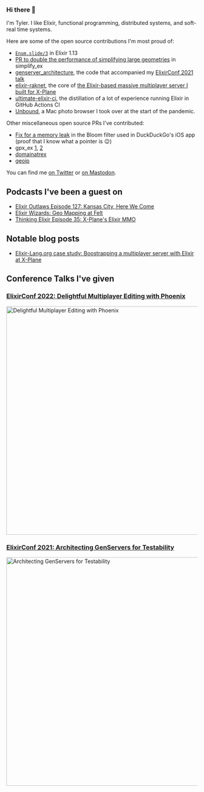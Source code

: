 ### Hi there 👋

I'm Tyler. I like Elixir, functional programming, distributed systems, and soft-real time systems.

Here are some of the open source contributions I'm most proud of:

- [`Enum.slide/3`](https://github.com/elixir-lang/elixir/pull/11349) in Elixir 1.13
- [PR to double the performance of simplifying large geometries](https://github.com/pkinney/simplify_ex/pull/4) in simplify_ex
- [genserver_architecture](https://github.com/s3cur3/genserver_architecture), the code that accompanied my [ElixirConf 2021 talk](https://www.youtube.com/watch?v=EZFLPG7V7RM)
- [elixir-raknet](https://github.com/X-Plane/elixir-raknet), the core of [the Elixir-based massive multiplayer server I built for X-Plane](https://elixir-lang.org/blog/2021/07/29/bootstraping-a-multiplayer-server-with-elixir-at-x-plane/)
- [ultimate-elixir-ci](https://github.com/felt/ultimate-elixir-ci), the distillation of a lot of experience running Elixir in GitHub Actions CI
- [Unbound](https://github.com/s3cur3/unbound-app), a Mac photo browser I took over at the start of the pandemic.

Other miscellaneous open source PRs I've contributed:

- [Fix for a memory leak](https://github.com/duckduckgo/iOS/pull/833) in the Bloom filter used in DuckDuckGo's iOS app (proof that I know what a pointer is 😉)
- gpx_ex [1](https://github.com/velomapa/gpx_ex/pull/3), [2](https://github.com/velomapa/gpx_ex/pull/4)
- [domainatrex](https://github.com/Zensavona/domainatrex/pull/15)
- [geoip](https://github.com/navinpeiris/geoip/pull/34)

You can find me [on Twitter](https://twitter.com/TylerAYoung) or <a rel="nofollow me" href="https://fosstodon.org/@tylerayoung">on Mastodon</a>.

## Podcasts I've been a guest on

- [Elixir Outlaws Episode 127: Kansas City, Here We Come](https://elixiroutlaws.com/127)
- [Elixir Wizards: Geo Mapping at Felt](https://smartlogic.io/podcast/elixir-wizards/s9e3-tyleryoung-felt/)
- [Thinking Elixir Episode 35: X-Plane's Elixir MMO](https://podcast.thinkingelixir.com/35)

## Notable blog posts

- [Elixir-Lang.org case study: Boostrapping a multiplayer server with Elixir at X-Plane](https://elixir-lang.org/blog/2021/07/29/bootstraping-a-multiplayer-server-with-elixir-at-x-plane/)

## Conference Talks I've given

### [ElixirConf 2022: Delightful Multiplayer Editing with Phoenix](https://www.youtube.com/watch?v=lGuqvApTvbc)

<a href="https://www.youtube.com/watch?v=lGuqvApTvbc"><img width="600" alt="Delightful Multiplayer Editing with Phoenix" src="https://user-images.githubusercontent.com/803680/216614763-335345cf-f6ca-41f5-a7c7-73dae6421996.png"></a>

### [ElixirConf 2021: Architecting GenServers for Testability](https://www.youtube.com/watch?v=EZFLPG7V7RM)

<a href="https://www.youtube.com/watch?v=EZFLPG7V7RM"><img width="600" alt="Architecting GenServers for Testability" src="https://user-images.githubusercontent.com/803680/216615151-9ce35507-66be-4a0e-9815-2583772fac96.png"></a>


<!--
**s3cur3/s3cur3** is a ✨ _special_ ✨ repository because its `README.md` (this file) appears on your GitHub profile.

Here are some ideas to get you started:

- 🔭 I’m currently working on ...
- 🌱 I’m currently learning ...
- 👯 I’m looking to collaborate on ...
- 🤔 I’m looking for help with ...
- 💬 Ask me about ...
- 📫 How to reach me: ...
- 😄 Pronouns: ...
- ⚡ Fun fact: ...
-->
